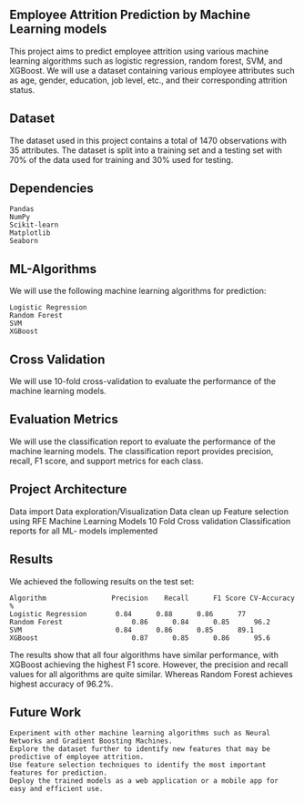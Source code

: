 ## Employee Attrition Prediction by Machine Learning models

  This project aims to predict employee attrition using various machine learning algorithms such as logistic regression, random forest, SVM, and XGBoost. We will use a dataset containing various employee attributes such as age, gender, education, job level, etc., and their corresponding attrition status.
  
## Dataset

  The dataset used in this project contains a total of 1470 observations with 35 attributes. 
  The dataset is split into a training set and a testing set with 70% of the data used for training and 30% used for testing.

## Dependencies

    Pandas
    NumPy
    Scikit-learn
    Matplotlib
    Seaborn

## ML-Algorithms

  We will use the following machine learning algorithms for prediction:

    Logistic Regression
    Random Forest
    SVM
    XGBoost
    
## Cross Validation

  We will use 10-fold cross-validation to evaluate the performance of the machine learning models.
  
## Evaluation Metrics

  We will use the classification report to evaluate the performance of the machine learning models. 
  The classification report provides precision, recall, F1 score, and support metrics for each class.
  
## Project Architecture

  Data import
  Data exploration/Visualization
  Data clean up
  Feature selection using RFE
  Machine Learning Models
  10 Fold Cross validation
  Classification reports for all ML- models implemented
 
## Results

  We achieved the following results on the test set:

    Algorithm	             Precision    Recall	  F1 Score CV-Accuracy %
    Logistic Regression	      0.84	    0.88	  0.86      77
    Random Forest	              0.86	    0.84	  0.85      96.2
    SVM	                      0.84	    0.86	  0.85      89.1
    XGBoost	                      0.87	    0.85	  0.86      95.6

  The results show that all four algorithms have similar performance, with XGBoost achieving the highest F1 score. 
  However, the precision and recall values for all algorithms are quite similar. 
  Whereas Random Forest achieves highest accuracy of 96.2%.
  
## Future Work

    Experiment with other machine learning algorithms such as Neural Networks and Gradient Boosting Machines.
    Explore the dataset further to identify new features that may be predictive of employee attrition.
    Use feature selection techniques to identify the most important features for prediction.
    Deploy the trained models as a web application or a mobile app for easy and efficient use.
